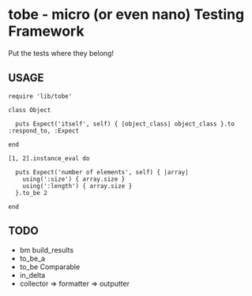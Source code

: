 tobe - micro (or even nano) Testing Framework
=============================================

Put the tests where they belong!

USAGE
-----

    require 'lib/tobe'

    class Object

      puts Expect('itself', self) { |object_class| object_class }.to :respond_to, :Expect

    end

    [1, 2].instance_eval do

      puts Expect('number of elements', self) { |array|
        using(':size') { array.size }
        using(':length') { array.size }
      }.to_be 2

    end

TODO
----

* bm build_results
* to_be\_a
* to_be Comparable
* in_delta
* collector => formatter => outputter

